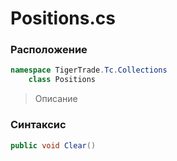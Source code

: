 
# Positions.cs
### Расположение
```csharp
namespace TigerTrade.Tc.Collections  
    class Positions
```

> Описание

### Синтаксис
```csharp
public void Clear()
```
